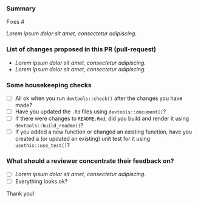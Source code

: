 <!--
Please complete the following sections when you submit your pull request. You are encouraged to keep this top level comment box updated as you develop and respond to reviews. Note that text within html comment tags will not be rendered.
-->
### Summary

<!-- Describe the problem you're trying to fix in this pull request. Please reference any related issue and use fixes/close to automatically close them, if pertinent. For example: "Fixes #58", or "Addresses (but does not close) #238". -->

Fixes #<NUM>

*Lorem ipsum dolor sit amet, consectetur adipiscing.*

### List of changes proposed in this PR (pull-request)

<!-- We suggest using bullets and filled checkboxes [x] here -->

* *Lorem ipsum dolor sit amet, consectetur adipiscing.*
* *Lorem ipsum dolor sit amet, consectetur adipiscing.*

### Some housekeeping checks

- [ ] All ok when you run `devtools::check()` after the changes you have made?
- [ ] Have you updated the `.Rd` files using `devtools::document()`?
- [ ] If there were changes to `README.Rmd`, did you build and render it using `devtools::build_readme()`?
- [ ] If you added a new function or changed an existing function, have you created a (or updated an existing) unit test for it using `usethis::use_test()`?

### What should a reviewer concentrate their feedback on?

<!-- This section is particularly useful if you have a pull request that is still in development. You can guide the reviews to focus on the parts that are ready for their comments. We suggest using bullets and filled checkboxes [x] here -->

- [ ] *Lorem ipsum dolor sit amet, consectetur adipiscing.*
- [ ] Everything looks ok?

Thank you!
